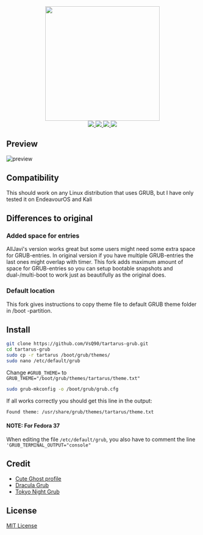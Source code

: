 <div align="center">
    <img src="/img/README-decorator.png" width=300/><br/>
    <a href="https://github.com/AllJavi/tartarus-grub/stargazers">
        <img src="https://img.shields.io/github/stars/AllJavi/tartarus-grub?color=a9b665&style=for-the-badge&logo=starship">
    </a>
    <a href="https://github.com/AllJavi/tartarus-grub/issues">
        <img src="https://img.shields.io/github/issues/AllJavi/tartarus-grub?color=ea6962&style=for-the-badge&logo=codecov">
    </a>
    <a href="https://github.com/AllJavi/tartarus-grub/network/members">
        <img src="https://img.shields.io/github/forks/AllJavi/tartarus-grub?color=7daea3&style=for-the-badge&logo=jfrog-bintray">
    </a>
    <a href="https://github.com/AllJavi/tartarus-grub/blob/main/LICENSE">
        <img src="https://img.shields.io/badge/license-MIT-orange.svg?color=d4be98&style=for-the-badge&logo=archlinux">
    </a>
</div>

## Preview
![preview](/img/low-res.png)

## Compatibility
This should work on any Linux distribution that uses GRUB, but I have only tested it on EndeavourOS and Kali

## Differences to original
### Added space for entries
AllJavi's version works great but some users might need some extra space for GRUB-entries. In original version if you have multiple GRUB-entries the last ones might overlap with timer.
This fork adds maximum amount of space for GRUB-entries so you can setup bootable snapshots and dual-/multi-boot to work just as beautifully as the original does.

### Default location
This fork gives instructions to copy theme file to default GRUB theme folder in /boot -partition.

## Install
```bash
git clone https://github.com/VsQ90/tartarus-grub.git
cd tartarus-grub
sudo cp -r tartarus /boot/grub/themes/
sudo nano /etc/default/grub
```
Change `#GRUB_THEME=` to
`GRUB_THEME="/boot/grub/themes/tartarus/theme.txt"`
```bash
sudo grub-mkconfig -o /boot/grub/grub.cfg
```
If all works correctly you should get this line in the output:
```bash
Found theme: /usr/share/grub/themes/tartarus/theme.txt
```

#### NOTE: For Fedora 37
When editing the file `/etc/default/grub`, you also have to comment the line `'GRUB_TERMINAL_OUTPUT="console"`

## Credit
- [Cute Ghost profile](https://www.flaticon.com/free-icon/ghost_1150381?term=ghost&page=1&position=52&page=1&position=52&related_id=1150381&origin=style)
- [Dracula Grub](https://draculatheme.com/grub)
- [Tokyo Night Grub](https://github.com/mino29/tokyo-night-grub)

## License
[MIT License](./LICENSE)
